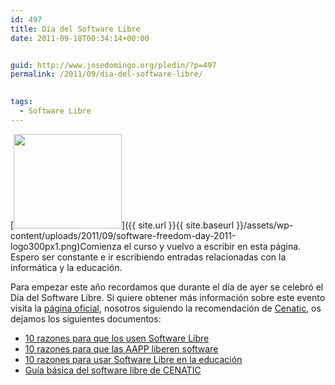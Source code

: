 ```yaml
---
id: 497
title: Día del Software Libre
date: 2011-09-18T00:34:14+00:00


guid: http://www.josedomingo.org/pledin/?p=497
permalink: /2011/09/dia-del-software-libre/

  
tags:
  - Software Libre
---
```

[<img class="alignleft size-full wp-image-498" title="software-freedom-day-2011-logo300px" src="{{ site.url }}{{ site.baseurl }}/assets/wp-content/uploads/2011/09/software-freedom-day-2011-logo300px1.png" alt="" width="173" height="151" />]({{ site.url }}{{ site.baseurl }}/assets/wp-content/uploads/2011/09/software-freedom-day-2011-logo300px1.png)Comienza el curso y vuelvo a escribir en esta página. Espero ser constante e ir escribiendo entradas relacionadas con la informática y la educación.

Para empezar este año recordamos que durante el día de ayer se celebró el Día del Software Libre. Si quiere obtener más información sobre este evento visita la [página oficial](http://www.softwarefreedomday.org/), nosotros siguiendo la recomendación de [Cenatic](http://www.cenatic.es), os dejamos los siguientes documentos:

  * [10 razones para que los usen Software Libre](http://t.co/zAbbdje3)
  * [10 razones para que las AAPP liberen software](http://t.co/w2bQPcV6)
  * [10 razones para usar Software Libre en la educación](http://t.co/KU6FyOJm)
  * [Guía básica del software libre de CENATIC](http://t.co/6Doj7TAl)

<!-- AddThis Advanced Settings generic via filter on the_content -->

<!-- AddThis Share Buttons generic via filter on the_content -->